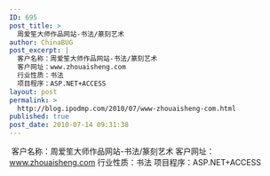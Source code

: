 ```yaml
---
ID: 695
post_title: >
  周爱笙大师作品网站-书法/篆刻艺术
author: ChinaBUG
post_excerpt: |
  客户名称：周爱笙大师作品网站-书法/篆刻艺术
  客户网址：www.zhouaisheng.com
  行业性质：书法
  项目程序：ASP.NET+ACCESS
layout: post
permalink: >
  http://blog.ipodmp.com/2010/07/www-zhouaisheng-com.html
published: true
post_date: 2010-07-14 09:31:38
---
```

<img src="http://blog.ipodmp.com/wp-content/uploads/2010/04/case_zas.jpg" alt="" />
客户名称：周爱笙大师作品网站-书法/篆刻艺术
客户网址：<a href="http://www.zhouaisheng.com/" target="_blank">www.zhouaisheng.com</a>
行业性质：书法
项目程序：ASP.NET+ACCESS